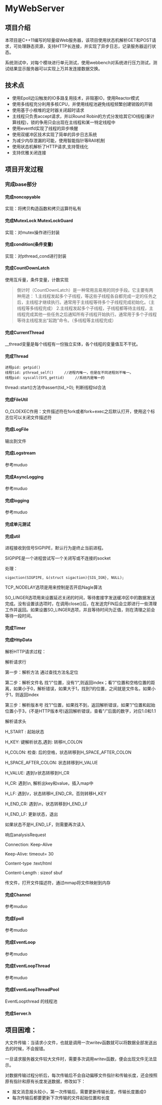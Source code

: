# MyWebServer

  



## 项目介绍

  



本项目是C++11编写的轻量级Web服务器，该项目使用状态机解析GET和POST请求，可处理静态资源，支持HTTP长连接，并实现了异步日志，记录服务器运行状态。

系统测试中，对每个模块进行单元测试，使用webbench对系统进行压力测试，测试结果显示服务器可以实现上万并发连接数据交换。

  



## 技术点

  



- 使用Epoll边沿触发的IO多路复用技术，非阻塞IO，使用Reactor模式
- 使用多线程充分利用多核CPU，并使用线程池避免线程频繁创建销毁的开销
- 使用基于小根堆的定时器关闭超时请求
- 主线程只负责accept请求，并以Round Robin的方式分发给其它IO线程(兼计算线程)，锁的争用只会出现在主线程和某一特定线程中
- 使用eventfd实现了线程的异步唤醒
- 使用双缓冲区技术实现了简单的异步日志系统
- 为减少内存泄漏的可能，使用智能指针等RAII机制
- 使用状态机解析了HTTP请求,支持管线化
- 支持优雅关闭连接  

  



## 项目开发过程

  



### 完成base部分

  



#### 完成noncopyable

  



实现：将拷贝构造函数和拷贝运算符私有

  



#### 完成MutexLock MutexLockGuard

  



实现：对mutex操作进行封装

  



#### 完成condition(条件变量)

  



实现：对pthread_cond进行封装

  



#### 完成CountDownLatch

  



使用互斥量，条件变量，计数实现

> 倒计时（CountDownLatch）是一种常用且易用的同步手段。它主要有两种用途：
> 1.主线程发起多个子线程，等这些子线程各自都完成一定的任务之后，主线程才继续执行。通常用于主线程等待多个子线程完成初始化。（主线程等多线程完成）
> 2.主线程发起多个子线程，子线程都等待主线程，主线程完成其他一些任务之后通知所有子线程开始执行。通常用于多个子线程等待主线程发出“起跑”命令。（多线程等主线程完成）

  



#### 完成CurrentThread

  



__thread变量是每个线程有一份独立实体，各个线程的变量值互不干扰。

  



#### 完成Thread

  



```
进程pid: getpid()                 
线程tid: pthread_self()     //进程内唯一，但是在不同进程则不唯一。
线程pid: syscall(SYS_gettid)     //系统内是唯一的
```

thread::start()方法中assert(tid_>0); 判断线程tid合法

  



#### 完成FileUtil

  



O_CLOEXEC作用：文件描述符在fork或者fork+exec之后默认打开，使用这个标志位可以关闭文件描述符

  



#### 完成LogFile

  



输出到文件

  



#### 完成Logstream

  



参考muduo

  



#### 完成AsyncLogging

  



参考muduo

  



#### 完成logging

  



参考muduo

  



#### 完成单元测试

  



#### 完成util

  



进程接收到信号SIGPIPE，默认行为是终止当前进程。

SIGPIPE是一个进程尝试写一个关闭写或不连接的socket

处理：

```
sigaction(SIGPIPE, &(struct sigaction){SIG_IGN}, NULL);
```

  



TCP_NODELAY选项是用来控制是否开启Nagle算法

  



SO_LINGER选项用来设置延迟关闭的时间，等待套接字发送缓冲区中的数据发送完成。没有设置该选项时，在调用close()后，在发送完FIN后会立即进行一些清理工作并返回。如果设置SO_LINGER选项，并且等待时间为正值，则在清理之前会等待一段时间。

  



#### 完成Timer

  



#### 完成HttpData

  



解析HTTP请求过程：

解析请求行

第一步：解析方法 通过查找方法名定位

第二步：解析文件名 找“/"位置，没有”/“,则返回index；看”/"位置和空格位置的距离，如果小于0，解析错误，如果大于1，找到?的位置，之间就是文件名，如果小于1，则返回index

第三步：解析版本号 找”/“位置，如果找不到，返回解析错误，如果”/“位置和起始位置小于3，(不是HTTP版本号)返回解析错误，查看"/"后面的数字，对应1.0和1.1

解析请求头

H_START : 起始状态

H_KEY: 键解析状态,遇到: 转移H_COLON

H_COLON: 检查: 后的空格，状态转移到H_SPACE_AFTER_COLON

H_SPACE_AFTER_COLON: 状态转移到H_VALUE

H_VALUE: 遇到\r状态转移到H_CR

H_CR: 遇到\n, 解析出key和value，插入map中

H_LF: 遇到\r，状态转移H_END_CR，否则转移H_KEY

H_END_CR: 遇到\n，状态转移到H_END_LF

H_END_LF: 更新状态，退出

  



如果状态不是H_END_LF，则需要再次读入

  



响应analysisRequest 

Connection: Keep-Alive

Keep-Alive: timeout= 30

Content-type :text/html

Content-Length : sizeof sbuf

传文件，打开文件描述符，通过mmap将文件映射到内存

  



#### 完成Channel

  



参考muduo

  



#### 完成Epoll

  



参考muduo

  



#### 完成EventLoop

  



参考muduo

  



#### 完成EventLoopThread

  



参考muduo

  



#### 完成EventLoopThreadPool

  



EventLoopthread 的线程池

  



#### 完成Server.h

  



## 项目困难：

  



大文件传输：当请求小文件，也就是调用一次writev函数就可以将数据全部发送出去的时候，不会报错。

一旦请求服务器文件较大文件时，需要多次调用writev函数，便会出现文件无法显示。

对数据传输过程分析后，每次传输后不会自动偏移文件指针和传输长度，还会按照原有指针和原有长度发送数据，修改如下：

- 报文消息报头较小，第一次传输后，需要更新传输长度，传输长度置成0
- 每次传输后都要更新下次传输的文件起始位置和长度
